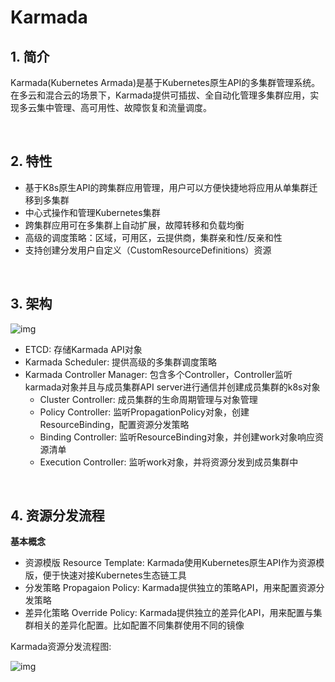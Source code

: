 # **Karmada**

## **1. 简介**

Karmada(Kubernetes Armada)是基于Kubernetes原生API的多集群管理系统。在多云和混合云的场景下，Karmada提供可插拔、全自动化管理多集群应用，实现多云集中管理、高可用性、故障恢复和流量调度。

<br>

## **2. 特性**

* 基于K8s原生API的跨集群应用管理，用户可以方便快捷地将应用从单集群迁移到多集群
* 中心式操作和管理Kubernetes集群
* 跨集群应用可在多集群上自动扩展，故障转移和负载均衡
* 高级的调度策略：区域，可用区，云提供商，集群亲和性/反亲和性
* 支持创建分发用户自定义（CustomResourceDefinitions）资源

<br>

## **3. 架构**

![img](https://support.huaweicloud.com/productdesc-mcp/zh-cn_image_0000001094636778.png)

* ETCD: 存储Karmada API对象
* Karmada Scheduler: 提供高级的多集群调度策略
* Karmada Controller Manager: 包含多个Controller，Controller监听karmada对象并且与成员集群API server进行通信并创建成员集群的k8s对象
  * Cluster Controller: 成员集群的生命周期管理与对象管理
  * Policy Controller: 监听PropagationPolicy对象，创建ResourceBinding，配置资源分发策略
  * Binding Controller: 监听ResourceBinding对象，并创建work对象响应资源清单
  * Execution Controller: 监听work对象，并将资源分发到成员集群中

<br>

## **4. 资源分发流程**

**基本概念**

* 资源模版 Resource Template: Karmada使用Kubernetes原生API作为资源模版，便于快速对接Kubernetes生态链工具
* 分发策略 Propagaion Policy: Karmada提供独立的策略API，用来配置资源分发策略
* 差异化策略 Override Policy: Karmada提供独立的差异化API，用来配置与集群相关的差异化配置。比如配置不同集群使用不同的镜像

Karmada资源分发流程图:

![img](https://support.huaweicloud.com/productdesc-mcp/zh-cn_image_0000001141316765.png)

<br>